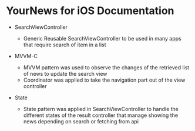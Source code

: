 # YourNews for iOS Documentation

* SearchViewController
  - Generic Reusable SearchViewController to be used in many apps that require search of item in a list
  
* MVVM-C
  - MVVM pattern was used to observe the changes of the retrieved list of news to update the search view
  - Coordinator was applied to take the navigation part out of the view controller
  
* State
  - State pattern was applied in SearchViewController to handle the different states of the result controller that manage showing the news depending on search or fetching from api 
  

